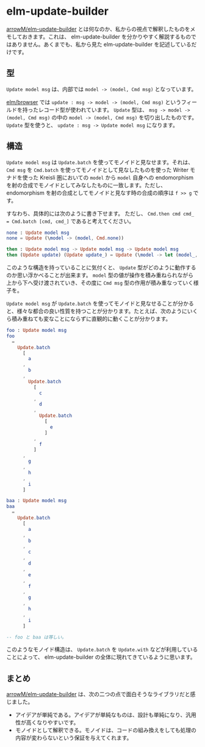 # elm-update-builder

[arrowM/elm-update-builder](https://package.elm-lang.org/packages/arowM/elm-update-builder/latest/) とは何なのか、私からの視点で解釈したものをメモしておきます。これは、 elm-update-builder を分かりやすく解説するものではありません。あくまでも、私から見た elm-update-builder を記述しているだけです。

## 型

`Update model msg` は、内部では `model -> (model, Cmd msg)` となっています。

[elm/browser](https://package.elm-lang.org/packages/elm/browser/latest/) では `update : msg -> model -> (model, Cmd msg)` というフィールドを持ったレコード型が使われています。 `Update` 型は、 `msg -> model -> (model, Cmd msg)` の中の `model -> (model, Cmd msg)` を切り出したものです。 `Update` 型を使うと、 `update : msg -> Update model msg` になります。

## 構造

`Update model msg` は `Update.batch` を使ってモノイドと見なせます。それは、 `Cmd msg` を `Cmd.batch` を使ってモノイドとして見なしたものを使った Writer モナドを使った Kreisli 圏においての `model` から `model` 自身への endomorphism を射の合成でモノイドとしてみなしたものに一致します。ただし、 endomorphism を射の合成としてモノイドと見なす時の合成の順序は `f >> g` です。

すなわち、具体的には次のように書き下せます。 ただし、 `Cmd.then cmd cmd_ = Cmd.batch [cmd, cmd_]` であると考えてください。

```elm
none : Update model msg
none = Update (\model -> (model, Cmd.none))

then : Update model msg -> Update model msg -> Update model msg
then (Update update) (Update update_) = Update (\model -> let (model_, cmd) = update model in let (model__, cmd_) = update_ model_ in (model__, Cmd.then cmd cmd_))
```

このような構造を持っていることに気付くと、 `Update` 型がどのように動作するのか思い浮かべることが出来ます。 `model` 型の値が操作を積み重ねられながら上から下へ受け渡されていき、その度に `Cmd msg` 型の作用が積み重なっていく様子を。

`Update model msg` が `Update.batch` を使ってモノイドと見なせることが分かると、様々な都合の良い性質を持つことが分かります。たとえば、次のようにいくら積み重ねても変なことにならずに直観的に動くことが分かります。

```elm
foo : Update model msg
foo
  =
    Update.batch
      [
        a
      ,
        b
      ,
        Update.batch
          [
            c
          ,
            d
          ,
            Update.batch
              [
                e
              ]
          ,
            f
          ]
      ,
        g
      ,
        h
      ,
        i
      ]

baa : Update model msg
baa
  =
    Update.batch
      [
        a
      ,
        b
      ,
        c
      ,
        d
      ,
        e
      ,
        f
      ,
        g
      ,
        h
      ,
        i
      ]

-- foo と baa は等しい。
```

このようなモノイド構造は、 `Update.batch` を `Update.with` などが利用していることによって、 elm-update-builder の全体に現れてきているように思います。

## まとめ

[arrowM/elm-update-builder](https://package.elm-lang.org/packages/arowM/elm-update-builder/latest/) は、次の二つの点で面白そうなライブラリだと感じました。

* アイデアが単純である。アイデアが単純なものは、設計も単純になり、汎用性が高くなりやすいです。
* モノイドとして解釈できる。モノイドは、コードの組み換えをしても処理の内容が変わらないという保証を与えてくれます。
